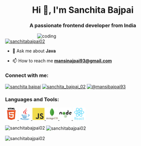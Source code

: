 <h1 align="center">Hi 👋, I'm Sanchita Bajpai</h1>
<h3 align="center">A passionate frontend developer from India</h3>

<img align="right" alt="coding" width="400" src="https://user-images.githubusercontent.com/55389276/140866485-8fb1c876-9a8f-4d6a-98dc-08c4981eaf70.gif">




<p align="left"> <a href="https://github.com/ryo-ma/github-profile-trophy"><img src="https://github-profile-trophy.vercel.app/?username=sanchitabajpai02" alt="sanchitabajpai02" /></a> </p>

- 💬 Ask me about **Java**

- 📫 How to reach me **mansinajpai93@gmail.com**

<h3 align="left">Connect with me:</h3>
<p align="left">
<a href="https://www.linkedin.com/in/sanchita-bajpai-867582230/" target="blank"><img align="center" src="https://raw.githubusercontent.com/rahuldkjain/github-profile-readme-generator/master/src/images/icons/Social/linked-in-alt.svg" alt="sanchita bajpai" height="30" width="40" /></a>
<a href="https://instagram.com/sanchita_bajpai_02" target="blank"><img align="center" src="https://raw.githubusercontent.com/rahuldkjain/github-profile-readme-generator/master/src/images/icons/Social/instagram.svg" alt="sanchita_bajpai_02" height="30" width="40" /></a>
<a href="https://www.hackerrank.com/@mansibajpai93" target="blank"><img align="center" src="https://raw.githubusercontent.com/rahuldkjain/github-profile-readme-generator/master/src/images/icons/Social/hackerrank.svg" alt="@mansibajpai93" height="30" width="40" /></a>
</p>

<h3 align="left">Languages and Tools:</h3>
<p align="left"> <a href="https://www.w3.org/html/" target="_blank" rel="noreferrer"> <img src="https://raw.githubusercontent.com/devicons/devicon/master/icons/html5/html5-original-wordmark.svg" alt="html5" width="40" height="40"/> </a> <a href="https://www.java.com" target="_blank" rel="noreferrer"> <img src="https://raw.githubusercontent.com/devicons/devicon/master/icons/java/java-original.svg" alt="java" width="40" height="40"/> </a> <a href="https://developer.mozilla.org/en-US/docs/Web/JavaScript" target="_blank" rel="noreferrer"> <img src="https://raw.githubusercontent.com/devicons/devicon/master/icons/javascript/javascript-original.svg" alt="javascript" width="40" height="40"/> </a> <a href="https://www.mongodb.com/" target="_blank" rel="noreferrer"> <img src="https://raw.githubusercontent.com/devicons/devicon/master/icons/mongodb/mongodb-original-wordmark.svg" alt="mongodb" width="40" height="40"/> </a> <a href="https://nodejs.org" target="_blank" rel="noreferrer"> <img src="https://raw.githubusercontent.com/devicons/devicon/master/icons/nodejs/nodejs-original-wordmark.svg" alt="nodejs" width="40" height="40"/> </a> <a href="https://reactjs.org/" target="_blank" rel="noreferrer"> <img src="https://raw.githubusercontent.com/devicons/devicon/master/icons/react/react-original-wordmark.svg" alt="react" width="40" height="40"/> </a> </p>

<p><img align="left" src="https://github-readme-stats.vercel.app/api/top-langs?username=sanchitabajpai02&show_icons=true&locale=en&layout=compact" alt="sanchitabajpai02" /></p>

<p>&nbsp;<img align="center" src="https://github-readme-stats.vercel.app/api?username=sanchitabajpai02&show_icons=true&locale=en" alt="sanchitabajpai02" /></p>

<p><img align="center" src="https://github-readme-streak-stats.herokuapp.com/?user=sanchitabajpai02&" alt="sanchitabajpai02" /></p>

<!--
**SanchitaBajpai02/SanchitaBajpai02** is a ✨ _special_ ✨ repository because its `README.md` (this file) appears on your GitHub profile.

Here are some ideas to get you started:

- 🔭 I’m currently working on ...
- 🌱 I’m currently learning ...
- 👯 I’m looking to collaborate on ...
- 🤔 I’m looking for help with ...
- 💬 Ask me about ...
- 📫 How to reach me: ...
- 😄 Pronouns: ...
- ⚡ Fun fact: ...
-->
